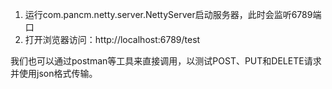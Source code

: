 1. 运行com.pancm.netty.server.NettyServer启动服务器，此时会监听6789端口
2. 打开浏览器访问：http://localhost:6789/test

我们也可以通过postman等工具来直接调用，以测试POST、PUT和DELETE请求并使用json格式传输。 
